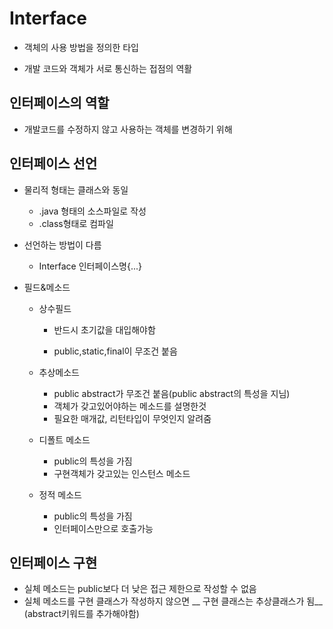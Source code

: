 # Interface

* 객체의 사용 방법을 정의한 타입

* 개발 코드와 객체가 서로 통신하는 접점의 역활 

  

  

## 인터페이스의 역할

* 개발코드를 수정하지 않고 사용하는 객체를 변경하기 위해

  

## 인터페이스 선언

* 물리적 형태는 클래스와 동일
  * .java 형태의 소스파일로 작성
  * .class형태로 컴파일

* 선언하는 방법이 다름
  * Interface 인터페이스명{...}

* 필드&메소드

  * 상수필드

    * 반드시 초기값을 대입해야함

    * public,static,final이 무조건 붙음

      

  * 추상메소드
    * public abstract가 무조건 붙음(public abstract의 특성을 지님)
    * 객체가 갖고있어야하는 메소드를 설명한것
    * 필요한 매개값, 리턴타입이 무엇인지 알려줌

  * 디폴트 메소드
    * public의 특성을 가짐
    * 구현객체가 갖고있는 인스턴스 메소드

  * 정적 메소드
    * public의 특성을 가짐
    * 인터페이스만으로 호출가능

## 인터페이스 구현

* 실체 메소드는 public보다 더 낮은 접근 제한으로 작성할 수 없음
* 실체 메소드를 구현 클래스가 작성하지 않으면 __ 구현 클래스는 추상클래스가 됨__ (abstract키워드를 추가해야함)